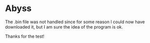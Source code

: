 Abyss
=====

The .bin file was not handled since for some reason I could now have downloaded it,
but I am sure the idea of the program is ok.

Thanks for the test!
